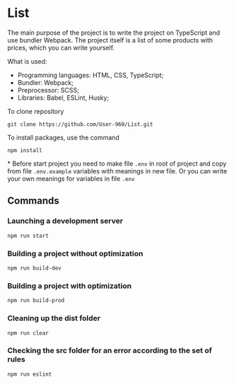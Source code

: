 # List

The main purpose of the project is to write the project on TypeScript and use bundler Webpack. The project itself is a list of some products with prices, which you can write yourself.

What is used:

- Programming languages: HTML, CSS, TypeScript;
- Bundler: Webpack;
- Preprocessor: SCSS;
- Libraries: Babel, ESLint, Husky;

To clone repository

```shell
git clone https://github.com/User-960/List.git
```

To install packages, use the command

```shell
npm install
```
\* Before start project you need to make file `.env` in root of project and copy from file `.env.example` variables with meanings in new file. Or you can write your own meanings for variables in file `.env`

## Commands

### Launching a development server

```shell
npm run start
```

### Building a project without optimization

```shell
npm run build-dev
```

### Building a project with optimization

```shell
npm run build-prod
```

### Cleaning up the dist folder

```shell
npm run clear
```

### Checking the src folder for an error according to the set of rules

```shell
npm run eslint
```
